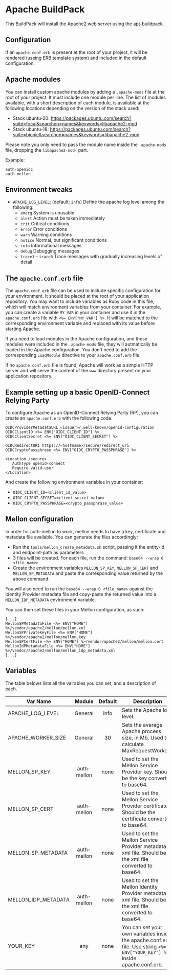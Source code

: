 # Apache BuildPack
This BuildPack will install the Apache2 web server using the apt-buildpack.

## Configuration

If an `apache.conf.erb` is present at the root of your project, it will be
rendered (useing ERB template system) and included in the default
configuration.

## Apache modules

You can install custom apache modules by adding a `.apache-mods` file at the root
of your project. It must include one module per line.
The list of modules available, with a short description of each module, is available at 
the following locations depending on the version of the stack used:
* Stack ubuntu-20: https://packages.ubuntu.com/search?suite=focal&searchon=names&keywords=libapache2-mod
* Stack ubuntu-18: https://packages.ubuntu.com/search?suite=bionic&searchon=names&keywords=libapache2-mod

Please note you only need to pass the module name inside the `.apache-mods` file, 
dropping the `libapache2-mod-` part.

Example:

```
auth-openidc
auth-mellon
```

## Environment tweaks

* `APACHE_LOG_LEVEL`: (default: `info`) Define the apache log level among the following:
  * `emerg`	System is unusable
  * `alert`	Action must be taken immediately
  * `crit`	Critical conditions
  * `error`	Error conditions
  * `warn`	Warning conditions
  * `notice`	Normal, but significant conditions
  * `info`	Informational messages
  * `debug`	Debugging messages
  * `trace1` – `trace8` Trace messages with gradually increasing levels of detail

## The `apache.conf.erb` file

The `apache.conf.erb` file can be used to include specific configuration for your
environment. It should be placed at the root of your application repository.
You may want to include variables as Ruby code in this file, which will
match environment variables from your container.
For example, you can create a variable `MY_VAR` in your container and use it in the
`apache.conf.erb` file with `<%= ENV["MY_VAR"] %>`. It will be matched to the corresponding 
environment variable and replaced with its value before starting Apache.

If you need to load modules in the Apache configuration, and these modules were included
in the `.apache-mods` file, they will autmatically be loaded in the Apache configuration.
You don't need to add the corresponding `LoadModule` directive to your `apache.conf.erb` 
file.

If no `apache.conf.erb` file is found, Apache will work as a simple HTTP server and will
serve the content of the `www` directory present on your application repository.

## Example setting up a basic OpenID-Connect Relying Party

To configure Apache as an OpenID-Connect Relying Party (RP), you can create an 
`apache.conf.erb` with the following code:

```
OIDCProviderMetadataURL <issuer>/.well-known/openid-configuration
OIDCClientID <%= ENV["OIDC_CLIENT_ID"] %>
OIDCClientSecret <%= ENV["OIDC_CLIENT_SECRET"] %>

OIDCRedirectURI https://<hostname>/secure/redirect_uri
OIDCCryptoPassphrase <%= ENV["OIDC_CRYPTO_PASSPHRASE"] %>

<Location /secure>
   AuthType openid-connect
   Require valid-user
</Location>
```
And create the following environment variables in your container:
* `OIDC_CLIENT_ID=<client_id_value>`
* `OIDC_CLIENT_SECRET=<client_secret_value>`
* `OIDC_CRYPTO_PASSPHRASE=<crypto_passphrase_value>`

## Mellon configuration

In order for auth-mellon to work, mellon needs to have a key, certificate and metadata file available.
You can generate the files accordingly:
* Run the `tools/mellon_create_metadata.sh` script, passing it the entity-id and endpoint-path as parameters
* 3 files will be created. For each file, run the command: `base64 --wrap 0 <file_name>`
* Create the environment variables `MELLON_SP_KEY`, `MELLON_SP_CERT` and `MELLON_SP_METADATA` and paste the corresponding value returned by the above command.

You will also need to run the `base64 --wrap 0 <file_name>` against the Identity Provider metadata file and copy-paste the returned value into a `MELLON_IDP_METADATA` environment variable.

You can then set these files in your Mellon configuration, as such:
```
[...]
MellonSPMetadataFile <%= ENV["HOME"] %>/vendor/apache2/mellon/mellon.xml
MellonSPPrivateKeyFile <%= ENV["HOME"] %>/vendor/apache2/mellon/mellon.key
MellonSPCertFile <%= ENV["HOME"] %>/vendor/apache2/mellon/mellon.cert
MellonIdPMetadataFile <%= ENV["HOME"] %>/vendor/apache2/mellon/mellon_idp_metadata.xml
[...]
```

## Variables

The table belows lists all the vairables you can set, and a description of each.

| Var Name | Module | Default | Description |
|----------|:------:|:-------:|-------------|
| APACHE_LOG_LEVEL | General | info | Sets the Apache log level. |
| APACHE_WORKER_SIZE | General | 30 | Sets the average Apache process size, in Mb. Used to calculate MaxRequestWorkers. |
| MELLON_SP_KEY | auth-mellon | none | Used to set the Mellon Service Provider key. Should be the key converted to base64. |
| MELLON_SP_CERT | auth-mellon | none | Used to set the Mellon Service Provider certificate. Should be the certificate converted to base64. |
| MELLON_SP_METADATA | auth-mellon | none | Used to set the Mellon Service Provider metadata xml file. Should be the xml file converted to base64. |
| MELLON_IDP_METADATA | auth-mellon | none | Used to set the Mellon Identity Provider metadata xml file. Should be the xml file converted to base64. |
| YOUR_KEY | any | none | You can set your own variables inside the apache.conf.erb file. Use string `<%= ENV["YOUR_KEY"] %>` inside apache.conf.erb. |
